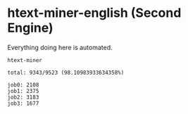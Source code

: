 # htext-miner-english (Second Engine)

Everything doing here is automated.

```
htext-miner

total: 9343/9523 (98.10983933634358%)

job0: 2108
job1: 2375
job2: 3183
job3: 1677
```